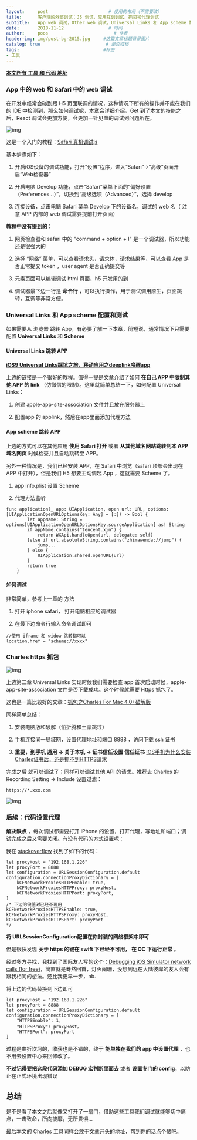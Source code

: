 ```yaml
---
layout:     post                       # 使用的布局（不需要改）
title:      客户端的外部调试：JS 调试，应用互调调试，抓包和代理调试                 # 标题
subtitle:   App web 调试，Other web 调试，Universal Links 和 App scheme 配置和测试，Charles https 抓包 和 代码中设置 https Proxy           #副标题
date:       2018-11-12                 # 时间
author:     poos                         # 作者
header-img: img/post-bg-2015.jpg     #这篇文章标题背景图片
catalog: true                         # 是否归档
tags:                                #标签
- 工具
---
```


**[本文所有 工具 和 代码 地址](https://github.com/poos/BlogDemo)**

### App 中的 web 和 Safari 中的 web 调试

在开发中经常会碰到跟 H5 页面联调的情况，这种情况下所有的操作并不能在我们的 IDE 中检测到，那么如何调试呢，本章会详细介绍。Get 到了本文的技能之后，React 调试会更加方便，会更加一针见血的调试到问题所在。

![img](https://upload-images.jianshu.io/upload_images/2363263-987d629bddd33ed8.jpg?imageMogr2/auto-orient/strip%7CimageView2/2/w/1000/format/webp)

这是一个入门的教程：[Safari 真机调试js](https://www.jianshu.com/p/ed4b1bfb57dc)

基本步骤如下：

1. 开启iOS设备的调试功能，打开“设置”程序，进入“Safari”->“高级”页面开启“Web检查器”

2. 开启电脑 Develop 功能，点击“Safari”菜单下面的“偏好设置（Preferences...）”，切换到“高级选项（Advanced）”，选择 develop

3. 连接设备，点击电脑 Safari 菜单 Develop 下的设备名，调试的 web 名（ 注意 APP 内部的 web 调试需要提前打开页面）

**教程中没有提到的：**

1. 网页检查器和 safari 中的 "command + option + I" 是一个调试器，所以功能还是很强大的

2. 选择 “网络” 菜单，可以查看请求头，请求体，请求结果等，可以查看 App 是否正常提交 token ，user agent 是否正确提交等

3. 元素页面可以编辑调试 html 页面，h5 开发用的到

4. 调试器最下边一行是 **命令行** ，可以执行操作，用于测试调用原生，页面跳转，互调等非常方便。


### Universal Links 和 App scheme 配置和测试

如果需要从 浏览器 跳转 App，有必要了解一下本章，简短说，通常情况下只需要配置 **Universal Links** 和 **Scheme**

#### Universal Links 跳转 APP

**[iOS9 Universal Links踩坑之旅，移动应用之deeplink唤醒app](https://www.jianshu.com/p/77b530f0c67b)**

上边的链接是一个很好的教程。值得一提是文章介绍了如何 **在自己 APP 中限制其他 APP 的 link** （仿微信的限制）。这里就简单总结一下，如何配置 Universal Links：

1. 创建 apple-app-site-association 文件并且放在服务器上

2. 配置app 的 applink，然后在app里面添加代理方法

#### App scheme 跳转 APP

上边的方式可以在其他应用 **使用 Safari 打开** 或者 **从其他域名网站跳转到本 APP 域名网页** 时候检查并且自动跳转至 APP。

另外一种情况是，我们已经安装 APP，在 Safari 中浏览（safari 顶部会出现在 APP 中打开），但是我们 H5 想要主动调起 App ，这就需要 Scheme 了。

1. app info.plist 设置 Scheme

2. 代理方法监听

```
func application(_ app: UIApplication, open url: URL, options: [UIApplicationOpenURLOptionsKey: Any] = [:]) -> Bool {
        let appName: String = options[UIApplicationOpenURLOptionsKey.sourceApplication] as! String
        if appName.contains("tencent.xin") {
            return WXApi.handleOpen(url, delegate: self)
        }else if url.absoluteString.contains("zhimawenda://jump") {
            jump...
        } else {
            UIApplication.shared.openURL(url)
        }
        return true
    }
```

#### 如何调试

非常简单，参考上一章的 方法

1. 打开 iphone safari， 打开电脑相应的调试器

2. 在最下边命令行输入命令调试即可

```
//使用 iframe 和 widow 跳转都可以
location.href = "scheme://xxxx"
```

### Charles https 抓包

![img](https://upload-images.jianshu.io/upload_images/2469183-c422573ff7075723.png?imageMogr2/auto-orient/)

上边第二章 Universal Links 实现时候我们需要检查 app 首次启动时候，apple-app-site-association 文件是否下载成功。这个时候就需要 Https 抓包了。

这也是一篇比较好的文章：[抓包之Charles For Mac 4.0+破解版](https://www.jianshu.com/p/1c1023036a75)

同样简单总结：

1. 安装电脑版和破解（怕折腾和土豪跳过）

2. 手机连接同一局域网，设置代理地址和端口 8888 ，访问下载 ssh 证书

3. **重要，到手机 通用 -> 关于本机 -> 证书信任设置 信任证书** [IOS手机为什么安装Charles证书后，还是抓不到HTTPS请求](https://www.jianshu.com/p/3b26934fb839)

完成之后 就可以调试了；同样可以调试其他 API 的请求。推荐去 Charles 的 Recording Setting -> Include 设置过滤：

```
https://*.xxx.com
```

![img](https://img.yzcdn.cn/public_files/2018/04/18/1450c9728e75cbbe6f6532370cc36ecf.png)

### 后续：代码设置代理


**解决缺点** ，每次调试都需要打开 iPhone 的设置，打开代理，写地址和端口；调试完成之后又需要关闭。有没有代码的方式设置呢：

我在 [stackoverflow](https://stackoverflow.com/questions/28101582/how-to-programmatically-add-a-proxy-to-an-nsurlsession/37466532) 找到了如下的代码：

```
let proxyHost = "192.168.1.226"
let proxyPort = 8888
let configuration = URLSessionConfiguration.default
configuration.connectionProxyDictionary = [
    kCFNetworkProxiesHTTPEnable: true,
    kCFNetworkProxiesHTTPProxy: proxyHost,
    kCFNetworkProxiesHTTPPort: proxyPort,
]
/* 下边的键值对已经不可用
kCFNetworkProxiesHTTPSEnable: true,
kCFNetworkProxiesHTTPSProxy: proxyHost,
kCFNetworkProxiesHTTPSPort: proxyPort
*/
```

**将 URLSessionConfiguration配置在你封装的网络框架中即可**

但是很快发现 **关于 https 的键在 swift 下已经不可用， 在 OC 下运行正常** 。

经过多方寻找，我找到了国际友人写的这个：[Debugging iOS Simulator network calls (for free)](https://up.smartrecruiters.com/debugging-ios-simulator-network-calls-for-free-b8e02a0c9bed)，简直就是蓦然回首，灯火阑珊，没想到远在大陆彼岸的友人会有跟我相同的想法。还比我更早一步，nb.

将上边的代码替换到下边即可

```
let proxyHost = "192.168.1.226"
let proxyPort = 8888
let configuration = URLSessionConfiguration.default
configuration.connectionProxyDictionary = [
    "HTTPSEnable": 1,
    "HTTPSProxy": proxyHost，
    "HTTPSPort": proxyPort
]
```
过程是曲折坎坷的，收获也是不错的，终于 **能单独在我们的 app 中设置代理** ，也不用去设置中心来回修改了。

**不过记得要把这段代码添加 DEBUG 宏判断里面去** 或者 **设置专门的 config**，以防止在正式环境出现错误


## 总结

是不是看了本文之后就像又打开了一扇门，借助这些工具我们调试就能够切中痛点，一击致命，所向披靡，无所畏惧...

最后本文的 Charles 工具同样会放于文章开头的地址，帮到你的话点个赞吧。
